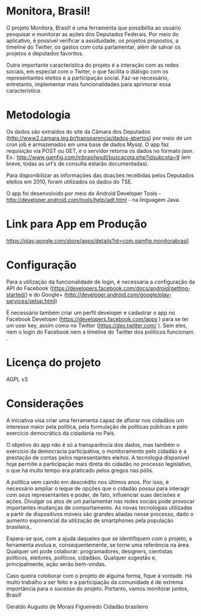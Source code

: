 Monitora, Brasil!
======================
 
O projeto Monitora, Brasil! é uma ferramenta que possibilita ao usuário pesquisar e monitorar as ações dos Deputados Federais. Por meio do aplicativo, é possível verificar a assiduidade, os projetos propostos, a timeline do Twitter, os gastos com cota parlamentar, além de salvar os projetos e deputados favoritos.
 
Outra importante característica do projeto é a interação com as redes sociais, em especial com o Twiter, o que facilita o diálogo com os representantes eleitos e a participação social. Faz-se necessário, entretanto, implementar mais funcionalidades para aprimorar essa característica.
 
Metodologia
======================
 
Os dados são extraídos do site da Câmara dos Deputados (http://www2.camara.leg.br/transparencia/dados-abertos) por meio de um cron job e armazenados em uma base de dados Mysql. O app faz requisição via POST ou GET, e o servidor retorna os dados no formato json.
Ex.: http://www.gamfig.com/mbrasilwsdl/buscacota.php?idsubcota=9 (em breve, todas as url's de consulta estarão documentadas).
 
Para disponibilizar as informações das doações recebidas pelos Deputados eleitos em 2010, foram utilizados os dados do TSE.
 
O app foi desenvolvido por meio do Android Developer Tools -http://developer.android.com/tools/help/adt.html - na linguagem Java.
 
 
Link para App em Produção
=======================
https://play.google.com/store/apps/details?id=com.gamfig.monitorabrasil
 
Configuração
======================
 
Para a utilização da funcionalidade de login, é necessária a configuração da API do Facebook (https://developers.facebook.com/docs/android/getting-started/)
e do Google+ (http://developer.android.com/google/play-services/setup.html)
 
É necessário também criar um perfil developer e cadastrar o app no Facebook Developer (https://developers.facebook.com/apps ) para se ter um user key, assim como no Twitter (https://dev.twitter.com/ ). Sem eles, nem o login do Facebook nem a timeline do Twitter dos politicos funcionam. .
 
 
Licença do projeto
======================
AGPL v3
 
Considerações
======================
A iniciativa visa criar uma ferramenta capaz de aflorar nos cidadãos um interesse maior pela política, pela formulação de políticas públicas e pelo exercício democrático da cidadania no País. 
 
O objetivo do app não é só a transparência dos dados, mas também o exercício da democracia participativa, o monitoramento pelo cidadão e a prestação de contas pelos representantes eleitos.  A tecnologia disponível hoje permite a participação mais direta do cidadão no processo legislativo, o que há muito tempo era praticado pelos gregos nas pólis. 
 
A política vem caindo em descrédito nos últimos anos. Por isso, é necessário ampliar o leque de opções que o cidadão possui para interagir com seus representantes e poder, de fato, influenciar suas decisões e ações. Divulgar os atos de um parlamentar nas redes sociais pode provocar importantes mudanças de comportamento. As novas tecnologias utilizadas a partir de dispositivos móveis são grandes aliadas nesse processo, dado o aumento exponencial da utilização de smartphones pela população brasileira,. 
 
Espera-se que, com a ajuda daqueles que se identifiquem com o projeto, a ferramenta evolua e, consequentemente, se torne uma referência na área. Qualquer um pode colaborar:  programadores, designers, cientistas políticos, eleitores, políticos, cidadãos. Qualquer sugestão e, principalmente, ação serão bem-vindas.
 
 
Caso queira coloborar com o projeto de alguma forma, fique à vontade. 
Há muito trabalho a ser feito e a participação da comunidade é de extrema importância para o sucesso do projeto. Portanto, vamos monitorar juntos, Brasil!

 
Geraldo Augusto de Morais Figueiredo
Cidadão brasileiro
